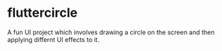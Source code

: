# fluttercircle
A fun UI project which involves drawing a circle on the screen and then applying differnt UI effects to it.